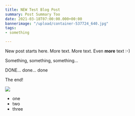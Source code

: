 ```yaml
---
title: NEW Test Blog Post
summary: Post Summary Too
date: 2021-03-18T07:00:00.000+00:00
bannerimage: "/upload/container-537724_640.jpg"
tags:
- something

---
```

<BlogHeader :frontmatter="$frontmatter" />

New post starts here. More text. More text. Even **more** text :-)

Something, something, something...

DONE... done... done

The end!

![](/upload/default-banner.jpg)

* one
* two
* three

<BlogFooter :frontmatter="$frontmatter" />